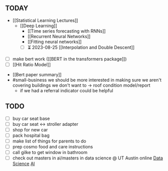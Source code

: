 ## TODAY

- [[Statistical Learning Lectures]]
    - [[Deep Learning]]
        - [[Time series forecasting with RNNs]]
        - [[Recurrent Neural Networks]]
        - [[Fitting neural networks]]
        - [ ] ⏳ 2023-08-25 [[Interpolation and Double Descent]]
- [ ] make bert work ([[BERT in the transformers package]])
- [ ] [[Hit Ratio Model]]
- [[Bert paper summary]]
- #small-business we should be more interested in making sure we aren't covering buildings we don't want to -> roof condition model/report
	- if we had a referral indicator could be helpful

## TODO

- [ ] buy car seat base
- [ ] buy car seat <-> stroller adapter
- [ ] shop for new car
- [ ] pack hospital bag
- [ ] make list of things for parents to do
- [ ] prep cosmo food and care instructions
- [ ] call gilke to get window in bathroom
- [ ] check out masters in ai/masters in data science @ UT Austin online
        [Data Science](https://cdso.utexas.edu/msds)
        [AI](https://cdso.utexas.edu/msai)
